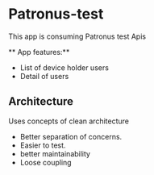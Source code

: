 # Patronus-test
This app is consuming Patronus test Apis

** App features:**
- List of device holder users
- Detail of users

## Architecture
Uses concepts of clean architecture

* Better separation of concerns.
* Easier to test.
* better maintainability
* Loose coupling 
